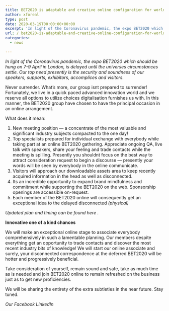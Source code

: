 ```yaml
---
title: BET2020 is adaptable and creative online configuration for worldwide security
author: xforeal 
type: post
date: 2020-03-19T00:00:00+00:00
excerpt: 'In light of the Coronavirus pandemic, the expo BET2020 which should be hung on 7-9 April in London, is delayed until the universes circumstances stabilize '
url: / bet2020-is-adaptable-and-creative-online-configuration-for-worldwide-security/
categories:
  - news

---
```

_In light of the Coronavirus pandemic, the expo BET2020 which should be hung on 7-9 April in London, is delayed until the universes circumstances settle. Our top need presently is the security and soundness of our speakers, supports, exhibitors, accomplices and visitors._ 

Never surrender. What&#8217;s more, our group isnt prepared to surrender!  
Fortunately, we live in a quick paced advanced innovation world and we reserve all options to utilize choices digitalisation furnishes us with. In this manner, the BET2020 group have chosen to have the principal occasion in an online arrangement. 

What does it mean: 

  1. New meeting position &#8212; a concentrate of the most valuable and significant industry subjects compacted to the one day! 
  2. Top specialists prepared for individual exchange with everybody while taking part at an online BET2020 gathering. Appreciate ongoing QA, live talk with speakers, share your feeling and trade contacts while the meeting is spilling. Presently you shouldnt focus on the best way to attract consideration request to begin a discourse &#8212; presently your words will be seen by everybody in the online communicate. 
  3. Visitors will approach our downloadable assets area to keep recently acquired information in the head as well as disconnected. 
  4. Its an incredible opportunity to expand brand mindfulness and commitment while supporting the BET2020 on the web. Sponsorship openings are accessible on-request. 
  5. Each member of the BET2020 online will consequently get an exceptional idea to the delayed disconnected _(physical)_ 

_Updated plan and timing can be found_ _here_ _._ 

**Innovative one of a kind chances** 

We will make an exceptional online stage to associate everybody comprehensively in such a lamentable planning. Our members despite everything get an opportunity to trade contacts and discover the most recent industry bits of knowledge! We will start our online associate and surely, your disconnected correspondence at the deferred BET2020 will be hotter and progressively beneficial. 

Take consideration of yourself, remain sound and safe, take as much time as is needed and join BET2020 online to remain refreshed on the business just as to get new proficiencies. 

We will be sharing the entirety of the extra subtleties in the near future. Stay tuned. 

_Our Facebook LinkedIn_